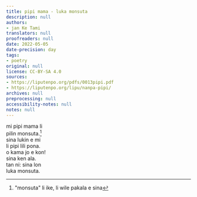 ```yaml
---
title: pipi mama - luka monsuta
description: null
authors:
- jan Ke Tami
translators: null
proofreaders: null
date: 2022-05-05
date-precision: day
tags:
- poetry
original: null
license: CC-BY-SA 4.0
sources:
- https://liputenpo.org/pdfs/0013pipi.pdf
- https://liputenpo.org/lipu/nanpa-pipi/
archives: null
preprocessing: null
accessibility-notes: null
notes: null
---
```


mi pipi mama li  
pilin monsuta.[^1]  
sina lukin e mi  
li pipi lili pona.  
o kama jo e kon!  
sina ken ala.  
tan ni: sina lon  
luka monsuta.

[^1]: "monsuta" li ike, li wile pakala e sina